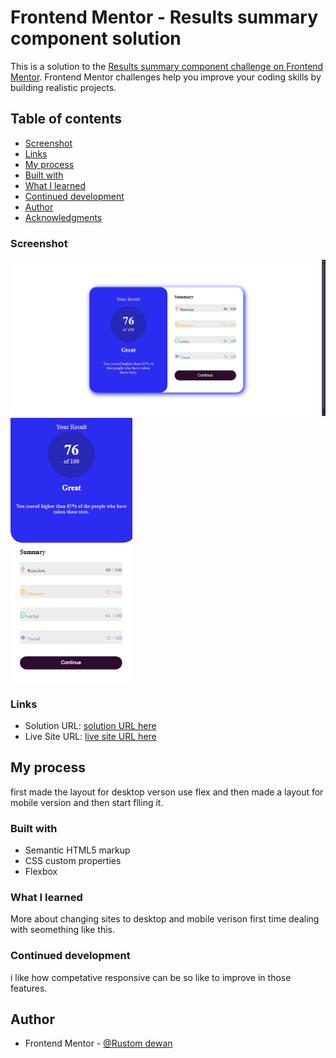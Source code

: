 # Frontend Mentor - Results summary component solution

This is a solution to the [Results summary component challenge on Frontend Mentor](https://www.frontendmentor.io/challenges/results-summary-component-CE_K6s0maV). Frontend Mentor challenges help you improve your coding skills by building realistic projects. 

## Table of contents
  - [Screenshot](#screenshot)
  - [Links](#links)
  - [My process](#my-process)
  - [Built with](#built-with)
  - [What I learned](#what-i-learned)
  - [Continued development](#continued-development)
  - [Author](#author)
  - [Acknowledgments](#acknowledgments)

### Screenshot

![](./assets/images/desktop.png)
![](./assets/images/mobile.png)

### Links

- Solution URL: [solution URL here](https://github.com/Rustom0/project3.git)
- Live Site URL: [live site URL here](https://your-live-site-url.com)

## My process
first made the layout for desktop verson use flex and then made a layout for mobile version and then start flling it.

### Built with

- Semantic HTML5 markup
- CSS custom properties
- Flexbox


### What I learned
More about changing sites to desktop and mobile verison first time dealing with seomething like this.

### Continued development
i like how competative responsive can be so like to improve in those features.

## Author

- Frontend Mentor - [@Rustom dewan](https://www.frontendmentor.io/profile/Rustom0)
